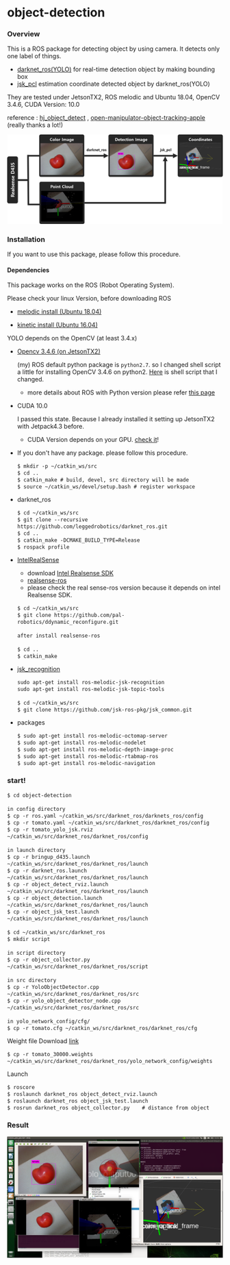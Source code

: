 # object-detection

### Overview

This is a ROS package for detecting object by using camera. It detects only one label of things. 

- [darknet_ros(YOLO)](https://github.com/leggedrobotics/darknet_ros)
  for real-time detection object by making bounding box
- [jsk_pcl](https://github.com/jsk-ros-pkg/jsk_recognition)
  estimation coordinate detected object by darknet_ros(YOLO)

They are tested under JetsonTX2, ROS melodic and Ubuntu 18.04, OpenCV 3.4.6, CUDA Version: 10.0

reference : [hj_object_detect](https://github.com/MrLacquer/hj-object-detect) , [open-manipulator-object-tracking-apple](https://github.com/AuTURBO/open-manipulator-object-tracking-apple) (really thanks a lot!)

![architecture](./doc/architecture.png)



### Installation

If you want to use this package, please follow this procedure.

#### Dependencies

This package works on the ROS (Robot Operating System).

Please check your linux Version, before downloading ROS

- [melodic install (Ubuntu 18.04)](http://wiki.ros.org/melodic/Installation/Ubuntu)

- [kinetic install (Ubuntu 16.04)](http://wiki.ros.org/kinetic/Installation/Ubuntu)

YOLO depends on the OpenCV (at least 3.4.x) 

- [Opencv 3.4.6 (on JetsonTX2)](https://jkjung-avt.github.io/opencv-on-nano/)

  (my) ROS default python package is `python2.7`. so I changed shell script a little for installing OpenCV 3.4.6 on python2. [Here](https://github.com/mywnajsldkf/object-detection/blob/master/doc/install_opencv-3.4.6.sh) is shell script that I changed.

  - more details about ROS with Python version please refer [this page](https://medium.com/@beta_b0t/how-to-setup-ros-with-python-3-44a69ca36674)

- CUDA 10.0

  I passed this state. Because I already installed it setting up JetsonTX2 with Jetpack4.3 before.

  - CUDA Version depends on your GPU. [check it](https://en.wikipedia.org/wiki/CUDA)!

- If you don't have any package. please follow this procedure.

  ```
  $ mkdir -p ~/catkin_ws/src
  $ cd ..
  $ catkin_make	# build, devel, src directory will be made
  $ source ~/catkin_ws/devel/setup.bash	# register workspace
  ```
  
- darknet_ros

  ```
  $ cd ~/catkin_ws/src
  $ git clone --recursive https://github.com/leggedrobotics/darknet_ros.git
  $ cd ..
  $ catkin_make -DCMAKE_BUILD_TYPE=Release
  $ rospack profile
  ```

- [IntelRealSense](https://github.com/IntelRealSense)

  - download [Intel Realsense SDK](https://github.com/IntelRealSense/librealsense/releases)
  - [realsense-ros](https://github.com/IntelRealSense/realsense-ros)
  - please check the real sense-ros version because it depends on intel Realsense SDK.

  ```
  $ cd ~/catkin_ws/src
  $ git clone https://github.com/pal-robotics/ddynamic_reconfigure.git
  
  after install realsense-ros
  
  $ cd ..
  $ catkin_make
  ```

- [jsk_recognition](https://github.com/jsk-ros-pkg/jsk_recognition)

  ```
  sudo apt-get install ros-melodic-jsk-recognition
  sudo apt-get install ros-melodic-jsk-topic-tools
  
  $ cd ~/catkin_ws/src
  $ git clone https://github.com/jsk-ros-pkg/jsk_common.git
  ```

- packages

  ```
  $ sudo apt-get install ros-melodic-octomap-server
  $ sudo apt-get install ros-melodic-nodelet
  $ sudo apt-get install ros-melodic-depth-image-proc
  $ sudo apt-get install ros-melodic-rtabmap-ros
  $ sudo apt-get install ros-melodic-navigation
  ```



### start!

```
$ cd object-detection

in config directory
$ cp -r ros.yaml ~/catkin_ws/src/darknet_ros/darknets_ros/config
$ cp -r tomato.yaml ~/catkin_ws/src/darknet_ros/darknet_ros/config
$ cp -r tomato_yolo_jsk.rviz ~/catkin_ws/src/darknet_ros/darknet_ros/config

in launch directory
$ cp -r bringup_d435.launch ~/catkin_ws/src/darknet_ros/darknet_ros/launch
$ cp -r darknet_ros.launch ~/catkin_ws/src/darknet_ros/darknet_ros/launch
$ cp -r object_detect_rviz.launch ~/catkin_ws/src/darknet_ros/darknet_ros/launch
$ cp -r object_detection.launch ~/catkin_ws/src/darknet_ros/darknet_ros/launch
$ cp -r object_jsk_test.launch ~/catkin_ws/src/darknet_ros/darknet_ros/launch

$ cd ~/catkin_ws/src/darknet_ros
$ mkdir script

in script directory
$ cp -r object_collector.py ~/catkin_ws/src/darknet_ros/darknet_ros/script

in src directory
$ cp -r YoloObjectDetector.cpp ~/catkin_ws/src/darknet_ros/darknet_ros/src
$ cp -r yolo_object_detector_node.cpp ~/catkin_ws/src/darknet_ros/darknet_ros/src

in yolo_network_config/cfg/
$ cp -r tomato.cfg ~/catkin_ws/src/darknet_ros/darknet_ros/cfg
```

Weight file Download [link](https://drive.google.com/file/d/1f615qxgQMaswqy6ZJyNqtfsV400mJbBY/view?usp=sharing)

```
$ cp -r tomato_30000.weights ~/catkin_ws/src/darknet_ros/darknet_ros/yolo_network_config/weights
```

Launch

```
$ roscore
$ roslaunch darknet_ros object_detect_rviz.launch
$ roslaunch darknet_ros object_jsk_test.launch
$ rosrun darknet_ros object_collector.py	# distance from object
```



### Result

![test-image](./doc/test-image.png)


